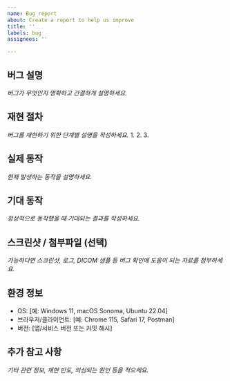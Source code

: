 ```yaml
---
name: Bug report
about: Create a report to help us improve
title: ''
labels: bug
assignees: ''

---
```


## 버그 설명
_버그가 무엇인지 명확하고 간결하게 설명하세요._

## 재현 절차
_버그를 재현하기 위한 단계별 설명을 작성하세요._
1. 
2. 
3. 

## 실제 동작
_현재 발생하는 동작을 설명하세요._

## 기대 동작
_정상적으로 동작했을 때 기대되는 결과를 작성하세요._

## 스크린샷 / 첨부파일 (선택)
_가능하다면 스크린샷, 로그, DICOM 샘플 등 버그 확인에 도움이 되는 자료를 첨부하세요._

## 환경 정보
- OS: [예: Windows 11, macOS Sonoma, Ubuntu 22.04]
- 브라우저/클라이언트: [예: Chrome 115, Safari 17, Postman]
- 버전: [앱/서비스 버전 또는 커밋 해시]

## 추가 참고 사항
_기타 관련 정보, 재현 빈도, 의심되는 원인 등을 적으세요._
